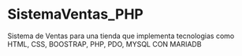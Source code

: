# SistemaVentas_PHP
Sistema de Ventas para una tienda que implementa tecnologias como HTML, CSS, BOOSTRAP, PHP, PDO, MYSQL CON MARIADB
